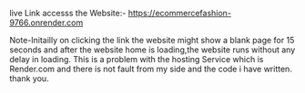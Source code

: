 live Link accesss the Website:-
https://ecommercefashion-9766.onrender.com

Note-Initailly on clicking the link the website might show a blank page for 15 seconds and after the website home is loading,the website runs without any delay in loading.
This is a problem with the hosting Service which is Render.com and there is not fault from my side and the code i have written. 
thank you.
